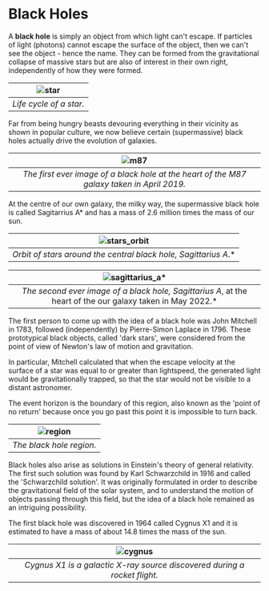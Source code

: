 # Black Holes

A **black hole** is simply an object from which light can't escape. If particles of light (photons) cannot escape the surface of the object, then we can't see the object - hence the name. They can be formed from the gravitational collapse of massive stars but are also of interest in their own right, independently of how they were formed. 

| ![star](https://user-images.githubusercontent.com/51001263/73226997-ece4a380-4169-11ea-973a-69dec5844b62.jpg)| 
|:--:| 
| *Life cycle of a star.* |

Far from being hungry beasts devouring everything in their vicinity as shown in popular culture, we now believe certain (supermassive) black holes actually drive the evolution of galaxies. 

| ![m87](https://user-images.githubusercontent.com/51001263/73227201-9d52a780-416a-11ea-9b9c-45c37920293d.png) | 
|:--:| 
| *The first ever image of a black hole at the heart of the M87 galaxy taken in April 2019.* |

At the centre of our own galaxy, the milky way, the supermassive black hole is called Sagitarrius A* and has a mass of 2.6 million times the mass of our sun.

| ![stars_orbit](https://user-images.githubusercontent.com/51001263/73226718-f588aa00-4168-11ea-95b4-5cb100166879.gif) | 
|:--:| 
| *Orbit of stars around the central black hole, Sagittarius A*.* |

| ![sagittarius_a*](https://user-images.githubusercontent.com/51001263/187797376-97e93520-228f-472f-80f5-106860f2ceae.jpg) | 
|:--:| 
| *The second ever image of a black hole, Sagittarius A*, at the heart of the our galaxy taken in May 2022.* |

The first person to come up with the idea of a black hole was John Mitchell in 1783, followed (independently) by Pierre-Simon Laplace in 1796. These prototypical black objects, called 'dark stars', were considered from the point of view of Newton's law of motion and gravitation. 

In particular, Mitchell calculated that when the escape velocity at the surface of a star was equal to or greater than lightspeed, the generated light would be gravitationally trapped, so that the star would not be visible to a distant astronomer. 

The event horizon is the boundary of this region, also known as the 'point of no return' because once you go past this point it is impossible to turn back. 

|![region](https://user-images.githubusercontent.com/51001263/73227385-54e7b980-416b-11ea-83bd-dbd1c0636375.png) | 
|:--:| 
| *The black hole region.* |

Black holes also arise as solutions in Einstein's theory of general relativity. The first such solution was found by Karl Schwarzchild in 1916 and called the 'Schwarzchild solution'. It was originally formulated in order to describe the gravitational field of the solar system, and to understand the motion of objects passing through this field, but the idea of a black hole remained as an intriguing possibility. 

The first black hole was discovered in 1964 called Cygnus X1 and it is estimated to have a mass of about 14.8 times the mass of the sun.

|![cygnus](https://user-images.githubusercontent.com/51001263/73227709-4b128600-416c-11ea-91e7-304c3cbfaa8d.png) | 
|:--:| 
| *Cygnus X1 is a galactic X-ray source discovered during a rocket flight.* |
